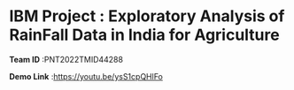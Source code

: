 # IBM Project : Exploratory Analysis of RainFall Data in India for Agriculture 

**Team ID**   :PNT2022TMID44288

**Demo Link** :https://youtu.be/ysS1cpQHlFo



